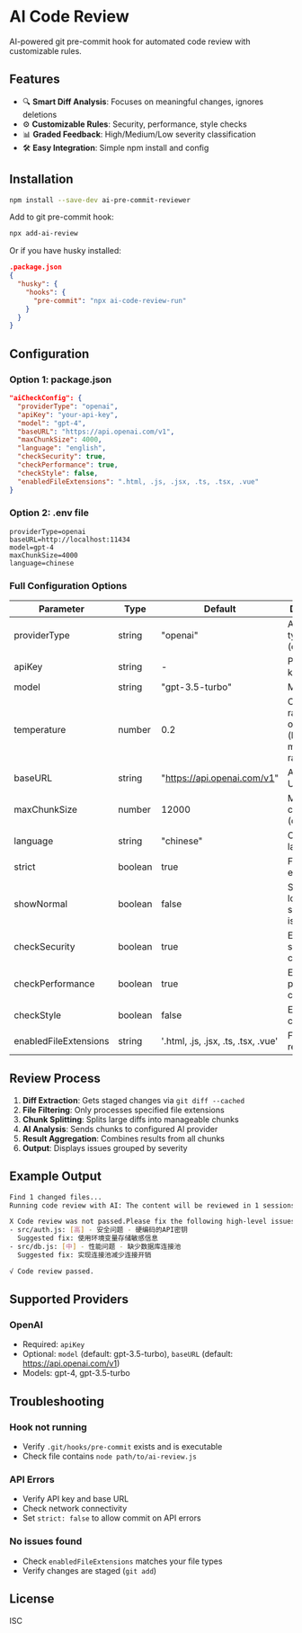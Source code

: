 # AI Code Review

AI-powered git pre-commit hook for automated code review with customizable rules.

## Features

- 🔍 **Smart Diff Analysis**: Focuses on meaningful changes, ignores deletions
- ⚙️ **Customizable Rules**: Security, performance, style checks
- 📊 **Graded Feedback**: High/Medium/Low severity classification
- 🛠 **Easy Integration**: Simple npm install and config

## Installation

```bash
npm install --save-dev ai-pre-commit-reviewer
```

Add to git pre-commit hook:

```bash
npx add-ai-review
```

Or if you have husky installed:

```JSON
.package.json
{
  "husky": {
    "hooks": {
      "pre-commit": "npx ai-code-review-run"
    }
  }
}
```

## Configuration

### Option 1: package.json

```json
"aiCheckConfig": {
  "providerType": "openai",
  "apiKey": "your-api-key",
  "model": "gpt-4",
  "baseURL": "https://api.openai.com/v1",
  "maxChunkSize": 4000,
  "language": "english",
  "checkSecurity": true,
  "checkPerformance": true,
  "checkStyle": false,
  "enabledFileExtensions": ".html, .js, .jsx, .ts, .tsx, .vue"
}
```

### Option 2: .env file

```env
providerType=openai
baseURL=http://localhost:11434
model=gpt-4
maxChunkSize=4000
language=chinese
```

### Full Configuration Options

| Parameter | Type | Default | Description |
|-----------|------|---------|-------------|
| providerType | string | "openai" | AI provider type (openai) |
| apiKey | string | - | Provider API key |
| model | string | "gpt-3.5-turbo" | Model name |
| temperature | number | 0.2 | Controls randomness of AI output (higher = more random) |
| baseURL | string | "https://api.openai.com/v1" | API base URL |
| maxChunkSize | number | 12000 | Max diff chunk size (characters) |
| language | string | "chinese" | Output language |
| strict | boolean | true | Fail on API errors |
| showNormal | boolean | false | Show low/medium severity issues |
| checkSecurity | boolean | true | Enable security checks |
| checkPerformance | boolean | true | Enable performance checks |
| checkStyle | boolean | false | Enable style checks |
| enabledFileExtensions | string | '.html, .js, .jsx, .ts, .tsx, .vue' | File types to review |

## Review Process

1. **Diff Extraction**: Gets staged changes via `git diff --cached`
2. **File Filtering**: Only processes specified file extensions
3. **Chunk Splitting**: Splits large diffs into manageable chunks
4. **AI Analysis**: Sends chunks to configured AI provider
5. **Result Aggregation**: Combines results from all chunks
6. **Output**: Displays issues grouped by severity

## Example Output

```bash
Find 1 changed files...
Running code review with AI: The content will be reviewed in 1 sessions for better accuracy.

X Code review was not passed.Please fix the following high-level issues and try again.
- src/auth.js: [高] - 安全问题 - 硬编码的API密钥
  Suggested fix: 使用环境变量存储敏感信息
- src/db.js: [中] - 性能问题 - 缺少数据库连接池
  Suggested fix: 实现连接池减少连接开销

√ Code review passed.

```

## Supported Providers

### OpenAI

- Required: `apiKey`
- Optional: `model` (default: gpt-3.5-turbo), `baseURL` (default: https://api.openai.com/v1)
- Models: gpt-4, gpt-3.5-turbo

## Troubleshooting

### Hook not running

- Verify `.git/hooks/pre-commit` exists and is executable
- Check file contains `node path/to/ai-review.js`

### API Errors
- Verify API key and base URL
- Check network connectivity
- Set `strict: false` to allow commit on API errors

### No issues found
- Check `enabledFileExtensions` matches your file types
- Verify changes are staged (`git add`)

## License

ISC
